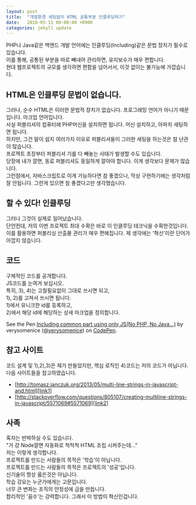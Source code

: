 ```yaml
---
layout: post
title:  "개발환경 세팅없이 HTML 공통부분 인클루딩하기"
date:   2018-05-11 00:00:00 +0900
categories: jekyll update
---
```

PHP나 Java같은 백엔드 개발 언어에는 인클루딩(Including)같은 문법 장치가 필수로 있습니다.  
이를 통해, 공통된 부분을 따로 빼내어 관리하면, 유지보수가 매우 편합니다.  
현대 웹프로젝트의 규모를 생각하면 편함을 넘어서서, 이것 없이는 불가능에 가깝습니다.

## HTML은 인클루딩 문법이 없습니다.
그러나, 순수 HTML은 이러한 문법적 장치가 없습니다. 프로그래밍 언어가 아니기 때문입니다. 마크업 언어입니다.  
사실 퍼블리셔의 컴퓨터에 PHP머신을 설치하면 됩니다. 머신 설치하고, 아파치 세팅하면 됩니다.  
하지만, 그건 말이 쉽지 여러가지 이유로 퍼블리셔들이 그러한 세팅을 하는것은 참 난관이 많습니다.  
프로젝트 초장부터 퍼블리셔 기를 다 빼놓는 사태가 발생할 수도 있습니다.  
당장에 내가 깔면, 동료 퍼블리셔도 동일하게 깔아야 합니다. 이게 생각보다 문제가 많습니다.  
그런점에서, 자바스크립트로 이게 가능하다면 참 좋겠으나, 막상 구현하기에는 생각처럼 잘 안됩니다. 그런게 있으면 참 좋겠다고만 생각했습니다.

## 할 수 있다! 인클루딩
그러나 그것이 실제로 일어났습니다.  
단언컨대, 저의 이번 프로젝트 최대 수확은 바로 이 인클루딩 테크닉을 수확한것입니다.  
이를 활용하면 퍼블리싱 산출물 관리가 매우 편해집니다. 제 생각에는 '혁신'이란 단어가 아깝지 않습니다.

## 코드
구체적인 코드를 공개합니다.  
JS코드를 눈여겨 보십시오.  
특히, 3), 4)는 고칠필요없이 그대로 쓰시면 되고,  
1), 2)를 고쳐서 쓰시면 됩니다.  
1)에서 유니크한 id를 등록하고,  
2)에서 해당 id에 해당하는 상세 마크업을 정의합니다.  

<p data-height="1025" data-theme-id="0" data-slug-hash="jxxqpV" data-default-tab="js,result" data-user="verysomenice" data-embed-version="2" data-pen-title="Including common part using only JS(No PHP, No Java...)" class="codepen">See the Pen <a href="https://codepen.io/verysomenice/pen/jxxqpV/">Including common part using only JS(No PHP, No Java...)</a> by verysomenice (<a href="https://codepen.io/verysomenice">@verysomenice</a>) on <a href="https://codepen.io">CodePen</a>.</p>
<script async src="https://static.codepen.io/assets/embed/ei.js"></script>

## 참고 사이트
코드 설계 및 1),2),3)은 제가 만들었지만, 핵심 로직인 4)코드는 저의 코드가 아닙니다.  
다음 사이트들을 참고하였습니다.

- [http://tomasz.janczuk.org/2013/05/multi-line-strings-in-javascript-and.html][link1]
- [http://stackoverflow.com/questions/805107/creating-multiline-strings-in-javascript/5571069#5571069][link2]

[link1]: http://tomasz.janczuk.org/2013/05/multi-line-strings-in-javascript-and.html
[link2]: http://stackoverflow.com/questions/805107/creating-multiline-strings-in-javascript/5571069#5571069

## 사족
혹자는 반박하실 수도 있습니다.  
"거 걍 Node깔면 자동화로 척척척 HTML 조립 시켜주는데..."  
저는 이렇게 생각합니다.  
프로젝트를 만드는 사람들의 목적은 '학습'이 아닙니다.  
프로젝트를 만드는 사람들의 목적은 프로젝트의 '성공'입니다.  
신기술이 항상 옳은것은 아닙니다.  
학습 강요는 누군가에게는 고문입니다.  
너무 큰 변화는 조직의 안정성에 금을 만듭니다.  
합리적인 '꼼수'는 강력합니다. 그래서 이 방법이 혁신인겁니다.
